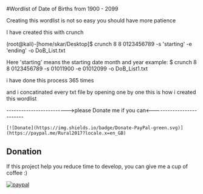 #Wordlist of Date of Births from 1900 - 2099

Creating this wordlist is not so easy you should have more patience

I have created this with crunch

(root@kali)-[home/skar/Desktop]$ crunch 8 8 0123456789 -s 'starting' -e 'ending' -o DoB_List.txt

Here 'starting' means the starting date month and year 
example: $ crunch 8 8 0123456789 -s 01011900 -e 01012099 -o DoB_List1.txt

i have done this process 365 times

and i concatinated every txt file by opening one by one this is how i created this wordlist

------------------------->please Donate me if you can<-------------------------

```
[![Donate](https://img.shields.io/badge/Donate-PayPal-green.svg)](https://paypal.me/Rural2017?locale.x=en_GB)
```
## Donation
If this project help you reduce time to develop, you can give me a cup of coffee :) 

[![paypal](https://www.paypalobjects.com/en_US/i/btn/btn_donateCC_LG.gif)](https://paypal.me/Rural2017?locale.x=en_GB)
